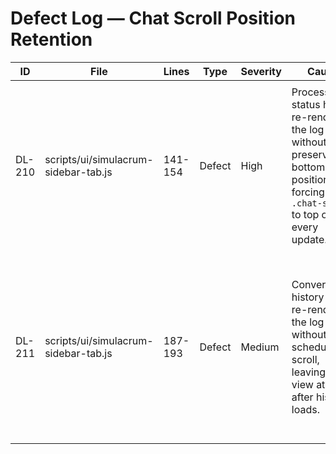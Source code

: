 # Defect Log — Chat Scroll Position Retention

| ID | File | Lines | Type | Severity | Cause | Fix | Owner/Reviewer | Status | Notes |
|----|------|-------|------|----------|-------|-----|----------------|--------|-------|
| DL-210 | scripts/ui/simulacrum-sidebar-tab.js | 141-154 | Defect | High | Process status hook re-renders the log without preserving bottom scroll position, forcing `.chat-scroll` to top on every update. | Guard render with scroll flag and trigger `scrollBottom()` post-render so updates stay anchored. | Assistant | Closed | Resolved by scrolling the freshly rendered `.chat-scroll` element in `_onRender` so container swaps preserve position. |
| DL-211 | scripts/ui/simulacrum-sidebar-tab.js | 187-193 | Defect | Medium | Conversation history sync re-renders the log without scheduling a scroll, leaving the view at top after history loads. | Set scroll-needed flag prior to history-driven renders. | Assistant | Closed | History sync now flags the render and uses the same container-aware scroll path, keeping the log at the newest message. |
